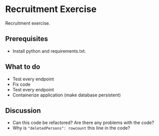 # Recruitment Exercise

Recruitment exercise.

## Prerequisites

* Install python and requirements.txt.

## What to do

* Test every endpoint
* Fix code
* Test every endpoint
* Containerize application (make database persistent)


## Discussion

* Can this code be refactored? Are there any problems with the code?
* Why is `"deletedPersons": rowcount` this line in the code?
